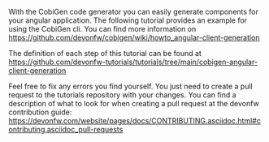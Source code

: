 With the CobiGen code generator you can easily generate components for your angular application.
The following tutorial provides an example for using the CobiGen cli.
You can find more information on https://github.com/devonfw/cobigen/wiki/howto_angular-client-generation



The definition of each step of this tutorial can be found at https://github.com/devonfw-tutorials/tutorials/tree/main/cobigen-angular-client-generation

Feel free to fix any errors you find yourself. You just need to create a pull request to the tutorials repository with your changes.
You can find a description of what to look for when creating a pull request at the devonfw contribution guide: https://devonfw.com/website/pages/docs/CONTRIBUTING.asciidoc.html#contributing.asciidoc_pull-requests
